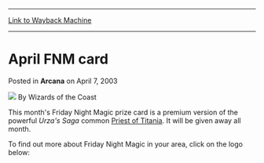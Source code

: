 
---
[Link to Wayback Machine](https://web.archive.org/web/20210301105439/https://magic.wizards.com/en/articles/archive/arcana/april-fnm-card-2003-04-07)

[_metadata_:author]:- "Wizards of the Coast"
[_metadata_:description]:- "This month's Friday Night Magic prize card is a premium version of the powerful Urza's Saga common Priest of Titania. It will be given away all month.To find out more about Friday Night Magic in your area, click on the logo below:"
[_metadata_:generator]:- "Drupal 7 (http://drupal.org)"
[_metadata_:node]:- "605436"
[_metadata_:publish_date]:- "2003-04-07"
[_metadata_:source]:- "div-main-content"
[_metadata_:title]:- "April FNM card"
[_metadata_:wayback_capture_timestamp]:- "2021-03-01 10:54:39"
[_metadata_:wayback_raw_url]:- "https://web.archive.org/web/20210301105439id_/https://magic.wizards.com/en/articles/archive/arcana/april-fnm-card-2003-04-07"
[_metadata_:wayback_url]:- "https://magic.wizards.com/en/articles/archive/arcana/april-fnm-card-2003-04-07"
---


April FNM card
==============



 Posted in **Arcana**
 on April 7, 2003 






![](https://media.magic.wizards.com/styles/auth_small/public/images/person/wizards_author.jpg)
By Wizards of the Coast











This month's Friday Night Magic prize card is a premium version of the powerful *Urza's Saga* common [Priest of Titania](http://gatherer.wizards.com/Pages/Card/Details.aspx?name=Priest+of+Titania). It will be given away all month.

To find out more about Friday Night Magic in your area, click on the logo below:







